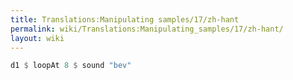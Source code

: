 ```yaml
---
title: Translations:Manipulating samples/17/zh-hant
permalink: wiki/Translations:Manipulating_samples/17/zh-hant/
layout: wiki
---
```


``` Haskell
d1 $ loopAt 8 $ sound "bev"
```
